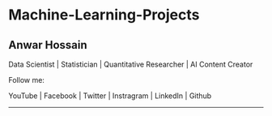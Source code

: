 # Machine-Learning-Projects 
## Anwar Hossain
<blod> Data Scientist | Statistician | Quantitative Researcher | AI Content Creator</bold><br>

Follow me: <br>
<p allign="center">
<a herf="http://facebook.com/anwar.datascientist"> YouTube </a>  |
<a herf="http://facebook.com/anwar.datascientist"> Facebook </a> |
<a herf="http://facebook.com/anwar.datascientist"> Twitter </a> |
<a herf="http://facebook.com/anwar.datascientist">Instragram</a> |
<a herf="http://facebook.com/anwar.datascientist">LinkedIn</a> |
<a herf="http://facebook.com/anwar.datascientist">Github</a> <br><hr> </p>

